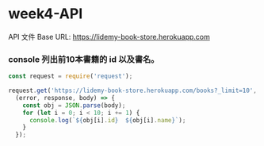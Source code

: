 # week4-API

API 文件
Base URL: https://lidemy-book-store.herokuapp.com

###  console 列出前10本書籍的 id 以及書名。

```js
const request = require('request');

request.get('https://lidemy-book-store.herokuapp.com/books?_limit=10',
  (error, response, body) => {
    const obj = JSON.parse(body);
    for (let i = 0; i < 10; i += 1) {
      console.log(`${obj[i].id}  ${obj[i].name}`);
    }
  });
  ```
  
  
